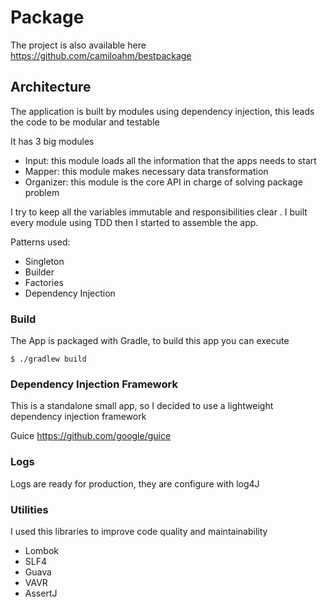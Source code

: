 # Package

The project is also available here https://github.com/camiloahm/bestpackage

## Architecture

The application is built by modules using dependency injection, this leads the code to be modular and testable 

It has 3 big modules
* Input: this module loads all the information that the apps needs to start
* Mapper: this module makes necessary data transformation
* Organizer: this module is the core API in charge of solving package problem

I try to keep all the variables immutable and responsibilities clear . I built every module using TDD then I started to assemble the app.

Patterns used:
* Singleton
* Builder 
* Factories
* Dependency Injection

### Build
The App is packaged with Gradle, to build this app you can execute 
```
$ ./gradlew build

```


### Dependency Injection Framework

This is a standalone small app, so I decided to use a lightweight dependency injection framework  

Guice https://github.com/google/guice

### Logs

Logs are ready for production, they are configure with log4J

### Utilities

I used this libraries to improve code quality and maintainability

* Lombok
* SLF4
* Guava 
* VAVR
* AssertJ